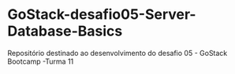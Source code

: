 # GoStack-desafio05-Server-Database-Basics
Repositório destinado ao desenvolvimento do desafio 05 - GoStack Bootcamp -Turma 11
